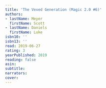 ```yaml
---
title: 'The Vexed Generation (Magic 2.0 #6)'
authors:
- lastName: Meyer
  firstName: Scott
- lastName: Daniels
  firstName: Luke
isbn10: ''
isbn13: ''
read: 2019-06-27
rating: 3
yearPublished: 2019
reading: false
asin:
subtitle:
narrators:
cover:
---
```

